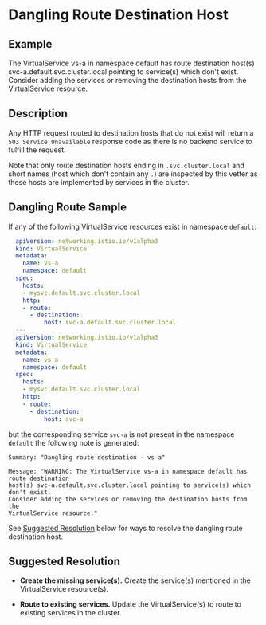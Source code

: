 # Dangling Route Destination Host

## Example

The VirtualService vs-a in namespace default has route destination
host(s) svc-a.default.svc.cluster.local pointing to service(s) which don't exist.
Consider adding the services or removing the destination hosts from the
VirtualService resource.

## Description

Any HTTP request routed to destination hosts that do not exist will return a 
`503 Service Unavailable` response code as there is no backend service to 
fulfill the request.

Note that only route destination hosts ending in `.svc.cluster.local` and short
names (host which don't contain any `.`) are inspected by this vetter as
these hosts are implemented by services in the cluster.

## Dangling Route Sample

If any of the following VirtualService resources exist in namespace `default`:

```yaml
  apiVersion: networking.istio.io/v1alpha3
  kind: VirtualService
  metadata:
    name: vs-a
    namespace: default
  spec:
    hosts:
    - mysvc.default.svc.cluster.local
    http:
    - route:
      - destination:
          host: svc-a.default.svc.cluster.local
  ---
  apiVersion: networking.istio.io/v1alpha3
  kind: VirtualService
  metadata:
    name: vs-a
    namespace: default
  spec:
    hosts:
    - mysvc.default.svc.cluster.local
    http:
    - route:
      - destination:
          host: svc-a
```

but the corresponding service `svc-a` is not present in the namespace
`default` the following note is generated:

```shell
Summary: "Dangling route destination - vs-a"

Message: "WARNING: The VirtualService vs-a in namespace default has route destination
host(s) svc-a.default.svc.cluster.local pointing to service(s) which don't exist.
Consider adding the services or removing the destination hosts from the
VirtualService resource."
```
See [Suggested Resolution](#suggested-resolution) below for ways to resolve the 
dangling route destination host.

## Suggested Resolution <a id="suggested-resolution"></a>

- **Create the missing service(s).** Create the service(s) mentioned in the
  VirtualService resource(s).

- **Route to existing services.** Update the VirtualService(s) to route to
  existing services in the cluster. 
